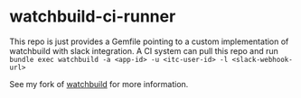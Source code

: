 # watchbuild-ci-runner

This repo is just provides a Gemfile pointing to a custom implementation of watchbuild with slack integration.
A CI system can pull this repo and run `bundle exec watchbuild -a <app-id> -u <itc-user-id> -l <slack-webhook-url>`

See my fork of [watchbuild](https://github.com/alihen/watchbuild) for more information.
